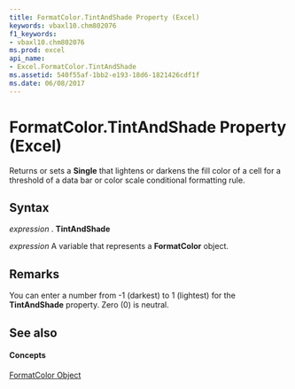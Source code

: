 ```yaml
---
title: FormatColor.TintAndShade Property (Excel)
keywords: vbaxl10.chm802076
f1_keywords:
- vbaxl10.chm802076
ms.prod: excel
api_name:
- Excel.FormatColor.TintAndShade
ms.assetid: 540f55af-1bb2-e193-18d6-1821426cdf1f
ms.date: 06/08/2017
---
```



# FormatColor.TintAndShade Property (Excel)

Returns or sets a **Single** that lightens or darkens the fill color of a cell for a threshold of a data bar or color scale conditional formatting rule.


## Syntax

 _expression_ . **TintAndShade**

 _expression_ A variable that represents a **FormatColor** object.


## Remarks

You can enter a number from -1 (darkest) to 1 (lightest) for the **TintAndShade** property. Zero (0) is neutral.


## See also


#### Concepts


[FormatColor Object](formatcolor-object-excel.md)

